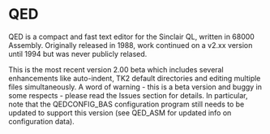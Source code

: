# QED
QED is a compact and fast text editor for the Sinclair QL, written in 68000 Assembly. Originally released in 1988, work continued on a v2.xx version until 1994 but was never publicly relased.

This is the most recent version 2.00 beta which includes several enhancements like auto-indent, TK2 default directories and editing multiple files simultaneously. A word of warning - this is a beta version and buggy in some respects - please read the Issues section for details. In particular, note that the QEDCONFIG_BAS configuration program still needs to be updated to support this version (see QED_ASM for updated info on configuration data).
